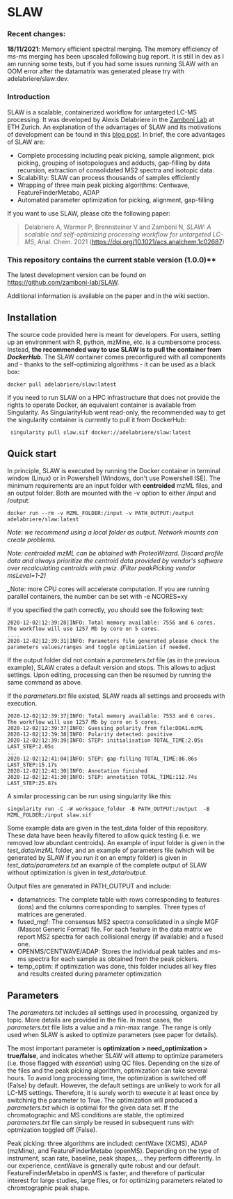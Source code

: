 # SLAW

### Recent changes:
__18/11/2021__: Memory efficient spectral merging. The memory efficiency of ms-ms merging has been upscaled following bug report. It is still in dev as I am running some tests, but if you had some issues running SLAW with an OOM error after the datamatrix was generated please try with adelabriere/slaw:dev. 

### Introduction

SLAW is a scalable, containerized workflow for untargeted LC-MS processing. It was developed by Alexis Delabriere in the [Zamboni Lab](https://imsb.ethz.ch/research/zamboni.html) at ETH Zurich. An explanation of the advantages of SLAW and its motivations of development can be found in this [blog post](https://metabolomics.blog/2021/07/02/slaw/). In brief, the core advantages of SLAW are:
 * Complete processing including peak picking, sample alignment, pick picking, grouping of isotopologues and adducts, gap-filling by data recursion, extraction of consolidated MS2 spectra and isotopic data.
 * Scalability: SLAW can process thousands of samples efficiently
 * Wrapping of three main peak picking algorithms: Centwave, FeatureFinderMetabo, ADAP
 * Automated parameter optimization for picking, alignment, gap-filling

If you want to use SLAW, please cite the following paper:

> Delabriere A, Warmer P, Brennsteiner V and Zamboni N, *SLAW: A scalable and self-optimizing processing workflow for untargeted LC-MS*, Anal. Chem. 2021 (https://doi.org/10.1021/acs.analchem.1c02687)
 
### This repository contains the current stable version (1.0.0)**

The latest development version can be found on https://github.com/zamboni-lab/SLAW. 

Additional information is available on the paper and in the wiki section.

## Installation

The source code provided here is meant for developers. For users, setting up an environment with R, python, mzMine, etc. is a cumbersome process. Instead, **the recommended way to use SLAW is to pull the container from *DockerHub***. The SLAW container comes preconfigured with all components and - thanks to the self-optimizing algorithms - it can be used as a black box:

```
docker pull adelabriere/slaw:latest
```

If you need to run SLAW on a HPC infrastructure that does not provide the rights to operate Docker, an equivalent container is available from Singularity. As SingularityHub went read-only, the recommended way to get the singularity container is currently to pull it from DockerHub:

```
 singularity pull slaw.sif docker://adelabriere/slaw:latest
```

## Quick start

In principle, SLAW is executed by running the Docker container in terminal window (Linux) or in Powershell (Windows, don't use Powershell ISE). The minimum requirements are an input folder with **centroided** mzML files, and an output folder. Both are mounted with the -v option to either /input and /output: 
```
docker run --rm -v MZML_FOLDER:/input -v PATH_OUTPUT:/output adelabriere/slaw:latest
```
_Note: we recommend using a local folder as output. Network mounts can create problems._

_Note: centroided mzML can be obtained with ProteoWizard. Discard profile data and always prioritize the centroid data provided by vendor's software over recalculating centroids with pwiz. (Filter peakPicking vendor msLevel=1-2)_

_Note: more CPU cores will accelerate computation. If you are running parallel containers, the number can be set with -e NCORES=xy

If you specified the path correctly, you should see the following text:
```
2020-12-02|12:39:28|INFO: Total memory available: 7556 and 6 cores. The workflow will use 1257 Mb by core on 5 cores.
....
2020-12-02|12:39:31|INFO: Parameters file generated please check the parameters values/ranges and toggle optimization if needed.
```
If the output folder did not contain a _parameters.txt_ file (as in the previous example), SLAW crates a default version and stops. This allows to adjust settings. Upon editing, processing can then be resumed by running the same command as above. 

If the _parameters.txt_ file existed, SLAW reads all settings and proceeds with execution. 
```
2020-12-02|12:39:37|INFO: Total memory available: 7553 and 6 cores. The workflow will use 1257 Mb by core on 5 cores.
2020-12-02|12:39:37|INFO: Guessing polarity from file:DDA1.mzML
2020-12-02|12:39:38|INFO: Polarity detected: positive
2020-12-02|12:39:39|INFO: STEP: initialisation TOTAL_TIME:2.05s LAST_STEP:2.05s
...
2020-12-02|12:41:04|INFO: STEP: gap-filling TOTAL_TIME:86.86s LAST_STEP:15.17s
2020-12-02|12:41:30|INFO: Annotation finished
2020-12-02|12:41:30|INFO: STEP: annotation TOTAL_TIME:112.74s LAST_STEP:25.87s
```
A similar processing can be run using singularity like this:
```
singularity run -C -W workspace_folder -B PATH_OUTPUT:/output  -B MZML_FOLDER:/input slaw.sif
```
Some example data are given in the test_data folder of this repository. These data have been heavily filtered to allow quick testing (i.e. we removed low abundant centroids). An example of input folder is given in the _test_data/mzML_ folder, and an example of parameters file (which will be generated by SLAW if you run it on an empty folder) is given in _test_data/parameters.txt_ an example of the complete output of SLAW without optimization is given in _test_data/output_. 

Output files are generated in PATH_OUTPUT and include:
 * datamatrices: The complete table with rows corresponding to features (ions) and the columns corresponding to samples. Three types of matrices are generated.
 * fused_mgf: The consensus MS2 spectra consolidated in a single MGF (Mascot Generic Format) file. For each feature in the data matrix we report MS2 spectra for each collisional energy (if available) and a fused one.
 * OPENMS/CENTWAVE/ADAP: Stores the individual peak tables and ms-ms spectra for each sample as obtained from the peak pickers.
 * temp_optim: if optimization was done, this folder includes all key files and results created during parameter optimization

## Parameters
The _parameters.txt_ includes all settings used in processing, organized by topic. More details are provided in the file. In most cases, the _parameters.txt_ file lists a value and a min-max range. The range is only used when SLAW is asked to optimize parameters (see paper for details).

The most important parameter is **optimization > need_optimization > true/false**, and indicates whether SLAW will attemp to optimize parameters (i.e. those flagged with _essential_) using QC files. Depending on the size of the files and the peak picking algorithm, optimization can take several hours. To avoid long processing time, the optimization is switched off (False) by default. However, the default settings are unlikely to work for all LC-MS settings. Therefore, it is surely worth to execute it at least once by switchinig the parameter to True. The optimization will produced a _parameters.txt_ which is optimal for the given data set. If the chromatographic and MS conditions are stable, the optimized _parameters.txt_ file can simply be reused in subsequent runs with optmization toggled off (False). 

Peak picking: three algorithms are included: centWave (XCMS), ADAP (mzMine), and FeatureFinderMetabo (openMS). Depending on the type of instrument, scan rate, baseline, peak shapes,... they perform differently. In our experience, centWave is generally quite robust and our default. FeatureFinderMetabo in openMS is faster, and therefore of particular interest for large studies, large files, or for optimizing parameters related to chromtographic peak shape.
